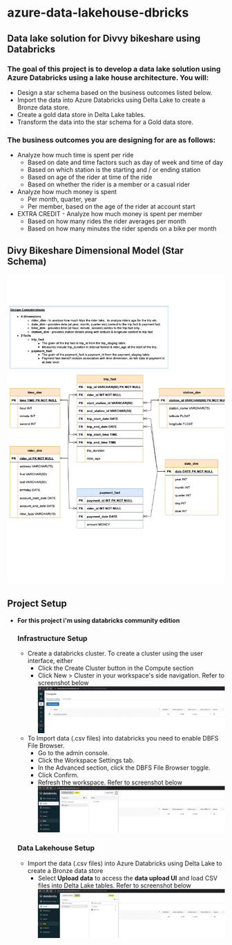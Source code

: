 # azure-data-lakehouse-dbricks
## Data lake solution for Divvy bikeshare using Databricks

### The goal of this project is to develop a data lake solution using Azure Databricks using a lake house architecture. You will:
- Design a star schema based on the business outcomes listed below.
- Import the data into Azure Databricks using Delta Lake to create a Bronze data store.
- Create a gold data store in Delta Lake tables.
- Transform the data into the star schema for a Gold data store.

### The business outcomes you are designing for are as follows:
- Analyze how much time is spent per ride
  - Based on date and time factors such as day of week and time of day
  - Based on which station is the starting and / or ending station
  - Based on age of the rider at time of the ride
  - Based on whether the rider is a member or a casual rider
- Analyze how much money is spent
  - Per month, quarter, year
  - Per member, based on the age of the rider at account start
- EXTRA CREDIT - Analyze how much money is spent per member
  - Based on how many rides the rider averages per month
  - Based on how many minutes the rider spends on a bike per month

## Divy Bikeshare Dimensional Model (Star Schema)
![Divy Bikeshare Dimensional Model](dimensional-model/divy-data-model-star-schema-model.drawio1024_1.jpg)

## Project Setup
- **For this project i'm using databricks community edition**
  ### Infrastructure Setup
  - Create a databricks cluster. To create a cluster using the user interface, either 
    - Click the Create Cluster button in the Compute section
    - Click New > Cluster in your workspace's side navigation. Refer to screenshot below
  ![Create Databricks Cluster](images/create-cluster.GIF)
  - To Import data (.csv files) into databricks you need to enable DBFS File Browser.
    - Go to the admin console.
    - Click the Workspace Settings tab.
    - In the Advanced section, click the DBFS File Browser toggle.
    - Click Confirm.
    - Refresh the workspace. Refer to screenshot below
  ![DBFS enabled](images/dbfs-enabled.GIF)

  ### Data Lakehouse Setup
  - Import the data (.csv files) into Azure Databricks using Delta Lake to create a Bronze data store
    - Select **Upload data** to access the **data upload UI** and load CSV files into Delta Lake tables. Refer to screenshot below
  ![DBFS data upload](images/dbfs-data-upload.GIF)
